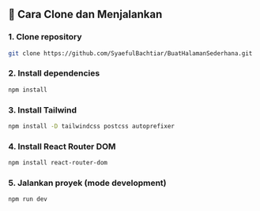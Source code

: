 ## 🚀 Cara Clone dan Menjalankan
### 1. Clone repository
   
```bash
git clone https://github.com/SyaefulBachtiar/BuatHalamanSederhana.git
```
### 2. Install dependencies

```bash
npm install
```
### 3. Install Tailwind

```bash
npm install -D tailwindcss postcss autoprefixer
```
### 4. Install React Router DOM

```bash
npm install react-router-dom
```
### 5. Jalankan proyek (mode development)

```bash
npm run dev
```
